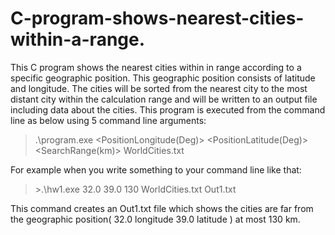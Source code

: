 # C-program-shows-nearest-cities-within-a-range.
This C program shows the nearest cities within in range  according to a specific geographic position. This geographic position consists of latitude and longitude. The  cities will be sorted from the nearest city to the most distant city within the calculation range and will be written to an output file including data about the cities. This program is executed from the command line as below using 5 command line arguments: </br>
>.\program.exe <PositionLongitude(Deg)> <PositionLatitude(Deg)> <SearchRange(km)> WorldCities.txt <OutputFileName> </br>

For example when  you write  something to your command line like that: </br>
>\>.\hw1.exe 32.0 39.0 130 WorldCities.txt Out1.txt </br>

This command creates an Out1.txt file which shows the cities are far from the geographic position( 32.0 longitude 39.0 latitude ) at most 130 km.  
  


